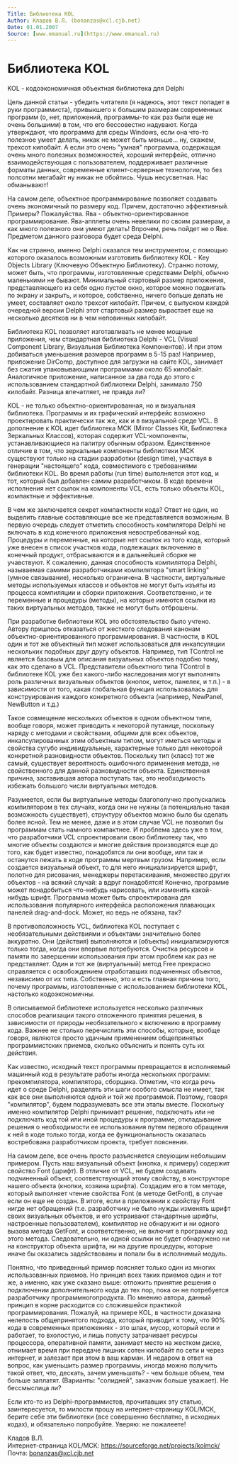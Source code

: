```yaml
---
Title: Библиотека KOL
Author: Кладов В.Л. (bonanzas@xcl.cjb.net)
Date: 01.01.2007
Source: [www.emanual.ru](https://www.emanual.ru)
---
```



Библиотека KOL
==============

KOL - кодоэкономичная объектная библиотека для Delphi


Цель данной статьи - убедить читателя (я надеюсь, этот текст попадет
в руки программиста), привыкшего к большим размерам современных программ
(о, нет, приложений, программы-то как раз были еще не очень большими) в
том, что его бессовестно надувают. Когда утверждают, что программа для
среды Windows, если она что-то полезное умеет делать, никак не может
быть меньше... ну, скажем, трехсот килобайт. А если это очень "умная"
программа, содержащая очень много полезных возможностей, хороший
интерфейс, отлично взаимодействующая с пользователем, поддерживает
различные форматы данных, современные клиент-серверные технологии, то
без полсотни мегабайт ну никак не обойтись. Чушь несусветная. Нас
обманывают!

На самом деле, объектное программирование позволяет создавать очень
экономичный по размеру код. Причем, достаточно эффективный. Примеры?
Пожалуйства. Ява - объектно-ориентированное программирование.
Ява-апплеты очень невелики по своим размерам, а как много полезного они
умеют делать! Впрочем, речь пойдет не о Яве. Предметом данного разговора
будет среда Delphi.

Как ни странно, именно Delphi оказался тем инструментом, с помощью
которого оказалось возможным изготовить библиотеку KOL - Key Objects
Library (Ключевую Объектную Библиотеку). Странно потому, может быть, что
программы, изготовленные средствами Delphi, обычно маленькими не бывают.
Минимальный стартовый размер приложения, представляющего из себя одно
пустое окно, которое можно подвигать по экрану и закрыть, и которое,
собственно, ничего больше делать не умеет, составляет около трехсот
килобайт. Причем, с выпуском каждой очередной версии Delphi этот
стартовый размер вырастает еще на несколько десятков ни в чем неповинных
килобайт.

Библиотека KOL позволяет изготавливать не менее мощные приложения,
чем стандартная библиотека Delphi - VCL (Visual Component Library,
Визуальная Библиотека Компонентов). И при этом добиваться уменьшения
размеров программ в 5-15 раз! Например, приложение DirComp, доступное
для загрузки на сайте KOL, занимает без сжатия упаковывающими
программами около 65 килобайт. Аналогичное приложение, написанное за два
года до этого с использованием стандартной библиотеки Delphi, занимало
750 килобайт. Разница впечатляет, не правда ли?

KOL - не только объектно-ориентированная, но и визуальная библиотека.
Программы и их графический интерфейс возможно проектировать практически
так же, как и в визуальной среде VCL. В дополнение к KOL идет библиотека
MCK (Mirror Classes Kit, Библиотека Зеркальных Классов), которая
содержит VCL-компоненты, устанавливающиеся на палитру обычным образом.
Единственное отличие в том, что зеркальные компоненты библиотеки MCK
существуют только на стадии разработки (design time), участвуя в
генерации "настоящего" кода, совместимого с требованиями библиотеки
KOL. Во время работы (run time) выполняется этот код, и тот, который был
добавлен самим разработчиком. В коде времени исполнения нет ссылок на
компоненты VCL, есть только объекты KOL, компактные и эффективные.

В чем же заключается секрет компактности кода? Ответ не один, но
выделить главные составляющие все же представляется возможным. В первую
очередь следует отметить способность компилятора Delphi не включать в
код конечного приложения невостребованный код. Процедуры и переменные,
на которые нет ссылок из того кода, который уже внесен в список участков
кода, подлежащих включению в конечный продукт, отбрасываются и в
дальнейшей сборке не учавствуют. К сожалению, данная способность
компилятора Delphi, называемая самими разработчиками компилятора "smart
linking" (умное связывание), несколько ограничена. В частности,
виртуальные методы используемых классов и объектов не могут быть изъяты
из процесса компиляции и сборки приложения. Соответственно, и те
переменные и процедуры (методы), на которые имеются ссылки из таких
виртуальных методов, также не могут быть отброшены.

При разработке библиотеки KOL это обстоятельство было учтено. Автору
пришлось отказаться от жесткого следования канонам
объектно-ориентированного программирования. В частности, в KOL один и
тот же объектный тип может использоваться для инкапсуляции нескольких
подобных друг другу объектов. Например, тип TControl не является базовым
для описания визуальных объектов подобно тому, как это сделано в VCL.
Представители объектного типа TControl в библиотеке KOL уже без
какого-либо наследования могут выполнять роль различных визуальных
объектов (кнопок, меток, панелек, и т.п.) - в зависимости от того, какая
глобальная функция использовалась для конструирования каждого
конкретного объекта (например, NewPanel, NewButton и т.д.)

Такое совмещение нескольких объектов в одном объектном типе, вообще
говоря, может приводить к некоторой путанице, поскольку наряду с
методами и свойствами, общими для всех объектов, инкапсулированных этим
объектным типом, могут иметься методы и свойства сугубо индивидуальные,
характерные только для некоторой конкретной разновидности объектов.
Поскольку тип (класс) тот же самый, существует вероятность ошибочного
применения метода, не свойственного для данной разновидности объекта.
Единственная причина, заставившая автора поступать так, это
необходимость избежать большого числи виртуальных методов.

Разумеется, если бы виртуальные методы благополучно пропускались
компилятором в тех случаях, когда они не нужны (а потенциально такая
возможность существует), структуру объектов можно было бы сделать более
ясной. Тем не менее, даже и в этом случае VCL не позволил бы программам
стать намного компактнее. И проблема здесь уже в том, что разработчики
VCL спроектировали свою библиотеку так, что многие объекты создаются и
многие действия производятся еще до того, как будет известно,
понадобятся ли они вообще, или так и останутся лежать в коде программы
мертвым грузом. Например, если создается визуальный объект, то для него
инициализируется шрифт, полотно для рисования, менеджеры перетаскивания,
множество других объектов - на всякий случай: а вдруг понадобятся!
Конечно, программе может понадобиться что-нибудь нарисовать, или
изменить какой-нибудь шрифт. Программа может быть спроектирована для
использования популярного интерфейса расположения плавающих панелей
drag-and-dock. Может, но ведь не обязана, так?

В противоположность VCL, библиотека KOL поступает с необязательными
действиями и объектами значительно более аккуратно. Они (действия)
выполняются и (объекты) инициализируются только тогда, когда они впервые
потребуются. Очистка ресурсов и памяти по завершении использования при
этом проблем как раз не представляет. Один и тот же (виртуальный) метод
Free прекрасно справляется с освобождением отработавших подчиненных
объектов, независимо от их типа. Собственно, это и есть главная причина
того, почему программы, изготовленные с использованием библиотеки KOL,
настолько кодоэкономичны.

В описываемой библиотеке используется несколько различных способов
реализации такого отложенного принятия решения, в зависимости от природы
необязательного к включению в программу кода. Важнее не столько
перечислить эти способы, которые, вообще говоря, являются просто удачным
применением общепринятых программистских приемов, сколько объяснить и
понять суть их действия.

Как известно, исходный текст программы превращается в исполняемый
машинный код в результате работы иногда нескольких программ:
прекомпилятора, компилятора, сборщика. Отметим, что когда речь идет о
среде Delphi, разделять эти шаги особого смысла не имеет, так как все
они выполняются одной и той же программой. Поэтому, говоря
"компилятор", будем подразумевать все эти этапы вместе. Поскольку
именно компилятор Delphi принимает решение, подключать или не подключать
код той или иной процедуры к программе, откладывание решения о
необходимости ее использования путем первого обращения к ней в коде
только тогда, когда ее функциональность оказалась востребована
разработчиком проекта, требует пояснения.

На самом деле, все очень просто разъясняется слеующим небольшим
примером. Пусть наш визуальный объект (кнопка, к примеру) содержит
свойство Font (шрифт). В отличие от VCL, не будем создавать подчиненный
объект, соответствующий этому свойству, в конструкторе нашего объекта
(кнопки, хозяина шрифта). Создадим его в том методе, который выполняет
чтение свойства Font (в методе GetFont), в случае если он еще не создан.
В итоге, если в приложении к свойству Font нигде нет обращений (т.е.
разработчику не было нужды изменять шрифт своих визуальных объектов, и
его устраивают стандартные шрифты, настроенные пользователем),
компилятор не обнаружит и ни одного вызова метода GetFont, и
соответственно, не включит в программу код этого метода. Следовательно,
ни одной ссылки не будет обнаружено ни на конструктор объекта шрифта, ни
на другие процедуры, которые иначе бы оказались задействованы и попали
бы в исполнимый модуль.

Понятно, что приведенный пример поясняет только один из многих
использованных приемов. Но принцип всех таких приемов один и тот же, а 
именно, как уже сказано выше: отложить принятие решения о подключении
дополнительного кода до тех пор, пока он не потребуется разработчику
программногопродукта. По мнению автора, данный принцип в корне
расходится со сложившейся практикой программирования. Пожалуй, на
примере KOL, в частности доказана нелепость общепринятого подхода,
который приводит к тому, что 90% кода в современных приложениях - это
шлак, мусор, который если и работает, то вхолостую, и лишь попусту
затрачивает ресурсы процессора, оперативной памяти, занимает место на
жестком диске, отнимает время при передаче лишних сотен килобайт по сети
и через интернет, и залезает при этом в ваш карман. И недаром в ответ на
вопрос, как уменьшить размер программы, иногда можно получить такой
ответ, что, дескать, зачем уменьшать? - чем больше объем, тем больше
заплатят. (Варианты: "солидней", заказчик больше уважает). Не
бессмыслица ли?

Если кто-то из Delphi-программистов, прочитавших эту статью,
заинтересуется, то милости прошу на интернет-страницу KOL/MCK, берите
себе эти библиотеки (все совершенно бесплатно, в исходных кодах), и
обязательно попробуйте. Уверяю: не пожалеете!

Кладов В.Л.  
Интернет-страница KOL/MCK: <https://sourceforge.net/projects/kolmck/>  
Почта: bonanzas@xcl.cjb.net

